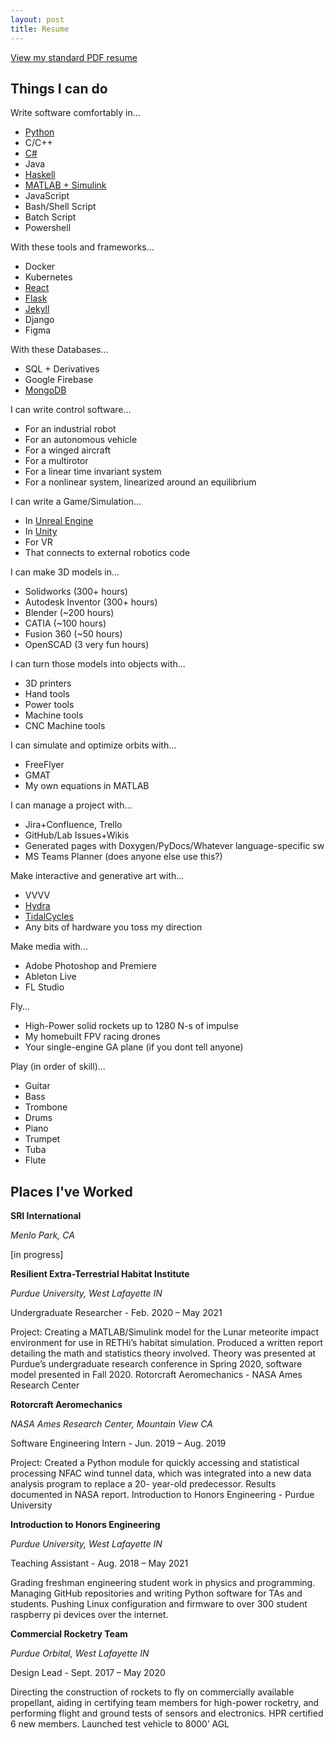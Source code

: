 ```yaml
---
layout: post
title: Resume
---
```


[View my standard PDF resume](https://github.com/starmaid/starmaid.github.io/blob/master/resume.pdf)

## Things I can do

Write software comfortably in... 
- [Python](https://github.com/starmaid/pulseofexploration)
- C/C++
- [C#](https://github.com/starmaid/augmented-gem)
- Java
- [Haskell](https://github.com/starmaid/adventofcode2022)
- [MATLAB + Simulink](https://github.com/starmaid/rethi-meteorite)
- JavaScript
- Bash/Shell Script
- Batch Script
- Powershell

With these tools and frameworks...
- Docker
- Kubernetes
- [React](https://github.com/mchartigan/bitwise)
- [Flask](https://github.com/starmaid/netkiss)
- [Jekyll](https://github.com/starmaid/starmaid.github.io)
- Django
- Figma

With these Databases...
- SQL + Derivatives
- Google Firebase
- [MongoDB](https://github.com/starmaid/Recycle-It)

I can write control software...
- For an industrial robot
- For an autonomous vehicle
- For a winged aircraft
- For a multirotor
- For a linear time invariant system
- For a nonlinear system, linearized around an equilibrium

I can write a Game/Simulation...
- In [Unreal Engine](https://github.com/starmaid/NightCourier)
- In [Unity](https://github.com/starmaid/augmented-gem)
- For VR
- That connects to external robotics code

I can make 3D models in...
- Solidworks (300+ hours)
- Autodesk Inventor (300+ hours)
- Blender (~200 hours)
- CATIA (~100 hours)
- Fusion 360 (~50 hours)
- OpenSCAD (3 very fun hours)

I can turn those models into objects with...
- 3D printers
- Hand tools
- Power tools
- Machine tools
- CNC Machine tools

I can simulate and optimize orbits with...
- FreeFlyer
- GMAT
- My own equations in MATLAB

I can manage a project with...
- Jira+Confluence, Trello
- GitHub/Lab Issues+Wikis
- Generated pages with Doxygen/PyDocs/Whatever language-specific sw
- MS Teams Planner (does anyone else use this?)

Make interactive and generative art with...
- VVVV
- [Hydra](https://github.com/starmaid/hydra-stuff)
- [TidalCycles](https://github.com/starmaid/tidal)
- Any bits of hardware you toss my direction

Make media with...
- Adobe Photoshop and Premiere
- Ableton Live
- FL Studio

Fly...
- High-Power solid rockets up to 1280 N-s of impulse
- My homebuilt FPV racing drones
- Your single-engine GA plane (if you dont tell anyone)

Play (in order of skill)...
- Guitar
- Bass
- Trombone
- Drums
- Piano
- Trumpet
- Tuba
- Flute

## Places I've Worked

**SRI International**

*Menlo Park, CA*

[in progress]

**Resilient Extra-Terrestrial Habitat Institute**

*Purdue University, West Lafayette IN*

Undergraduate Researcher - Feb. 2020 – May 2021

Project: Creating a MATLAB/Simulink model for the Lunar meteorite impact environment
for use in RETHi’s habitat simulation. Produced a written report detailing the math and
statistics theory involved. Theory was presented at Purdue’s undergraduate research
conference in Spring 2020, software model presented in Fall 2020.
Rotorcraft Aeromechanics - NASA Ames Research Center


**Rotorcraft Aeromechanics**

*NASA Ames Research Center, Mountain View CA*

Software Engineering Intern - Jun. 2019 – Aug. 2019

Project: Created a Python module for quickly accessing and statistical processing NFAC
wind tunnel data, which was integrated into a new data analysis program to replace a 20-
year-old predecessor. Results documented in NASA report.
Introduction to Honors Engineering - Purdue University


**Introduction to Honors Engineering**

*Purdue University, West Lafayette IN*

Teaching Assistant - Aug. 2018 – May 2021

Grading freshman engineering student work in physics and programming. Managing GitHub
repositories and writing Python software for TAs and students. Pushing Linux configuration
and firmware to over 300 student raspberry pi devices over the internet.


**Commercial Rocketry Team**

*Purdue Orbital, West Lafayette IN*

Design Lead - Sept. 2017 – May 2020

Directing the construction of rockets to fly on commercially available propellant, aiding in
certifying team members for high-power rocketry, and performing flight and ground tests of
sensors and electronics. HPR certified 6 new members. Launched test vehicle to 8000’ AGL